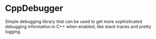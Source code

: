 # CppDebugger
Simple debugging library that can be used to get more sophisticated debugging information in C++ when enabled, like stack traces and pretty logging.
